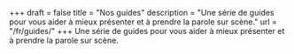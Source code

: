 +++
draft 			= false
title 			= "Nos guides"
description		= "Une série de guides pour vous aider à mieux présenter et à prendre la parole sur scène."
url		 		= "/fr/guides/"
+++
Une série de guides pour vous aider à mieux présenter et à prendre la parole sur scène.